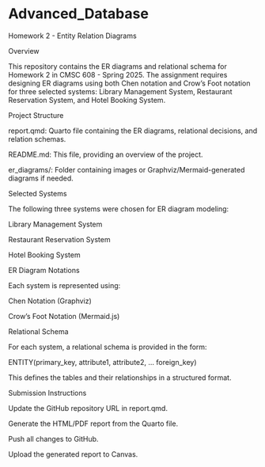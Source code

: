 # Advanced_Database

Homework 2 - Entity Relation Diagrams

Overview

This repository contains the ER diagrams and relational schema for Homework 2 in CMSC 608 - Spring 2025. The assignment requires designing ER diagrams using both Chen notation and Crow’s Foot notation for three selected systems: Library Management System, Restaurant Reservation System, and Hotel Booking System.

Project Structure

report.qmd: Quarto file containing the ER diagrams, relational decisions, and relation schemas.

README.md: This file, providing an overview of the project.

er_diagrams/: Folder containing images or Graphviz/Mermaid-generated diagrams if needed.

Selected Systems

The following three systems were chosen for ER diagram modeling:

Library Management System

Restaurant Reservation System

Hotel Booking System

ER Diagram Notations

Each system is represented using:

Chen Notation (Graphviz)

Crow’s Foot Notation (Mermaid.js)

Relational Schema

For each system, a relational schema is provided in the form:

ENTITY(primary_key, attribute1, attribute2, ... foreign_key)

This defines the tables and their relationships in a structured format.

Submission Instructions

Update the GitHub repository URL in report.qmd.

Generate the HTML/PDF report from the Quarto file.

Push all changes to GitHub.

Upload the generated report to Canvas.
